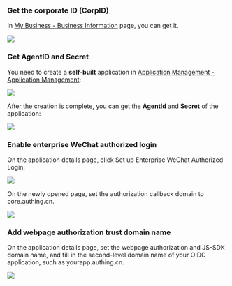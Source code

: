 <IntegrationDetailCard title="Create a self-built application in the enterprise WeChat management background">

### Get the corporate ID (CorpID)

In [My Business - Business Information](https://work.weixin.qq.com/wework_admin/frame#profile) page, you can get it.

![](./images/get-corp-id.png)

### Get AgentID and Secret

You need to create a **self-built** application in [Application Management - Application Management](https://work.weixin.qq.com/wework_admin/frame#apps):

![](./images/Xnip2021-03-11_17-26-24.png)

After the creation is complete, you can get the **AgentId** and **Secret** of the application:

![](./images/Xnip2021-03-11_17-28-21.png)


### Enable enterprise WeChat authorized login

On the application details page, click Set up Enterprise WeChat Authorized Login:

![](./images/click-wechat-work-authz.png)

On the newly opened page, set the authorization callback domain to core.authing.cn.

![](./images/configure-authz-domain.png)

### Add webpage authorization trust domain name

On the application details page, set the webpage authorization and JS-SDK domain name, and fill in the second-level domain name of your OIDC application, such as yourapp.authing.cn.

![](./images/configure-sdk-domain.png)


</IntegrationDetailCard>
